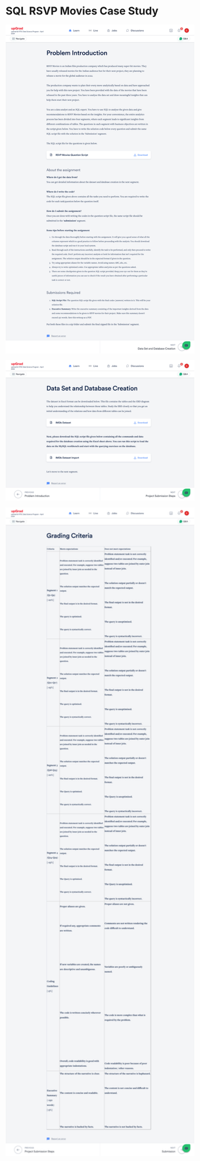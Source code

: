 # SQL RSVP Movies Case Study

<p align="center">
  <img src="SQL - RSVP Movies Case Study.png" alt="Problem Statement" width="700">
</p>

<p align="center">
  <img src="SQL - RSVP Movies Case Study2.png" alt="Problem Statement" width="700">
</p>

<p align="center">
  <img src="SQL - RSVP Movies Case Study3.png" alt="Problem Statement" width="700">
</p>